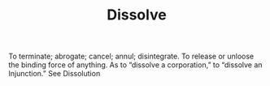 ---
title: Dissolve
letter: D
permalink: "/definitions/bld-dissolve.html"
body: To terminate; abrogate; cancel; annul; disintegrate. To release or unloose the
  binding force of anything. As to “dissolve a corporation,” to “dissolve an Injunction.”
  See Dissolution
published_at: '2018-07-07'
source: Black's Law Dictionary 2nd Ed (1910)
layout: post
---